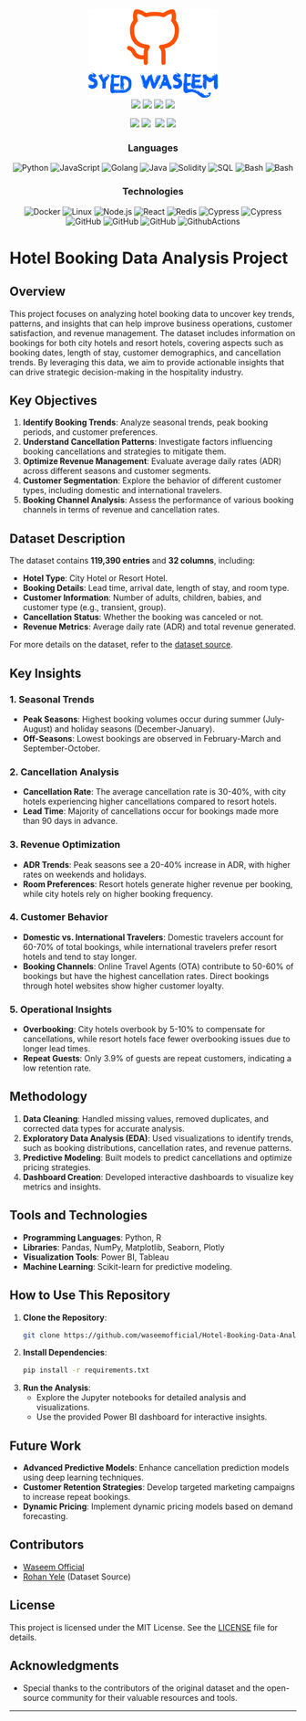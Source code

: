 <p align="center" >
<div align="center" >
<img src="https://github.com/waseemofficial/DSA_Python/blob/main/Images/github_logo_blue.png"/>
</div>

<div align="center">
<a href="https://github.com/waseemofficial">
<img src="https://img.shields.io/badge/syed-waseem-93b023?&style=for-the-badge&logo=&logoColor=white"/></a>
<img src="https://img.shields.io/badge/gitlab-%23181717.svg?style=for-the-badge&logo=gitlab&logoColor=white"/>
<img src="https://img.shields.io/badge/Visual%20Studio%20Code-0078d7.svg?style=for-the-badge&logo=visual-studio-code&logoColor=white"/>
<img src="https://img.shields.io/badge/markdown-%23000000.svg?style=for-the-badge&logo=markdown&logoColor=white"/>
</div></p>


<div align="center">
<img src="https://img.shields.io/github/license/waseemofficial/Hotel-Booking-Data-Analysis.svg?style=flat"/> <img src="https://img.shields.io/github/stars/waseemofficial/Hotel-Booking-Data-Analysis.svg?colorB=orange&style=flat"/> <img sec="https://img.shields.io/github/languages/top/waseemofficial/Hotel-Booking-Data-Analysis.svg?style=flat"/> <img src="https://img.shields.io/github/languages/code-size/waseemofficial/Hotel-Booking-Data-Analysis.svg?style=flat"/> <img src="https://img.shields.io/github/issues-raw/waseemofficial/Hotel-Booking-Data-Analysis.svg?style=flat" />
</div>

<div align="center"> 

### Languages

![Python](https://img.shields.io/badge/-Python-000?&logo=Python)
![JavaScript](https://img.shields.io/badge/-JavaScript-000?&logo=JavaScript)
![Golang](https://img.shields.io/badge/-Golang-000?&logo=Go)
![Java](https://img.shields.io/badge/-Java-000?&logo=jdk)
![Solidity](https://img.shields.io/badge/-Solidity-000?&logo=Solidity)
![SQL](https://img.shields.io/badge/-SQL-000?&logo=MySQL)
![Bash](https://img.shields.io/badge/-Bash-000?&logo=gnu-bash&logoColor=white)
![Bash](https://img.shields.io/badge/-markdown-000?&logo=markdown)



### Technologies

![Docker](https://img.shields.io/badge/-Docker-000?&logo=Docker)
![Linux](https://img.shields.io/badge/-Linux-000?&logo=Linux)
![Node.js](https://img.shields.io/badge/-Node.js-000?&logo=node.js)
![React](https://img.shields.io/badge/-React-000?&logo=React)
![Redis](https://img.shields.io/badge/-Redis-000?&logo=Redis)
![Cypress](https://img.shields.io/badge/-Postman-000?&logo=Postman)
![Cypress](https://img.shields.io/badge/-Cypress-000?&logo=Cypress)
![GitHub](https://img.shields.io/badge/-GitHub-000?&logo=GitHub)
![GitHub](https://img.shields.io/badge/-Selenium-000?&logo=Selenium)
![GitHub](https://img.shields.io/badge/-Regex-000?&logo=Regex)
![GithubActions](https://img.shields.io/badge/-GithubActions-000?&logo=GithubActions)
</div>
<div align="left">

# Hotel Booking Data Analysis Project

## Overview
This project focuses on analyzing hotel booking data to uncover key trends, patterns, and insights that can help improve business operations, customer satisfaction, and revenue management. The dataset includes information on bookings for both city hotels and resort hotels, covering aspects such as booking dates, length of stay, customer demographics, and cancellation trends. By leveraging this data, we aim to provide actionable insights that can drive strategic decision-making in the hospitality industry.

## Key Objectives
1. **Identify Booking Trends**: Analyze seasonal trends, peak booking periods, and customer preferences.
2. **Understand Cancellation Patterns**: Investigate factors influencing booking cancellations and strategies to mitigate them.
3. **Optimize Revenue Management**: Evaluate average daily rates (ADR) across different seasons and customer segments.
4. **Customer Segmentation**: Explore the behavior of different customer types, including domestic and international travelers.
5. **Booking Channel Analysis**: Assess the performance of various booking channels in terms of revenue and cancellation rates.

## Dataset Description
The dataset contains **119,390 entries** and **32 columns**, including:
- **Hotel Type**: City Hotel or Resort Hotel.
- **Booking Details**: Lead time, arrival date, length of stay, and room type.
- **Customer Information**: Number of adults, children, babies, and customer type (e.g., transient, group).
- **Cancellation Status**: Whether the booking was canceled or not.
- **Revenue Metrics**: Average daily rate (ADR) and total revenue generated.

For more details on the dataset, refer to the [dataset source](https://github.com/Rohan-Yele8788/HOTEL-BOOKING-DATA-ANALYSIS/blob/main/Hotel%20Bookings.csv).

## Key Insights
### 1. **Seasonal Trends**
- **Peak Seasons**: Highest booking volumes occur during summer (July-August) and holiday seasons (December-January).
- **Off-Seasons**: Lowest bookings are observed in February-March and September-October.

### 2. **Cancellation Analysis**
- **Cancellation Rate**: The average cancellation rate is 30-40%, with city hotels experiencing higher cancellations compared to resort hotels.
- **Lead Time**: Majority of cancellations occur for bookings made more than 90 days in advance.

### 3. **Revenue Optimization**
- **ADR Trends**: Peak seasons see a 20-40% increase in ADR, with higher rates on weekends and holidays.
- **Room Preferences**: Resort hotels generate higher revenue per booking, while city hotels rely on higher booking frequency.

### 4. **Customer Behavior**
- **Domestic vs. International Travelers**: Domestic travelers account for 60-70% of total bookings, while international travelers prefer resort hotels and tend to stay longer.
- **Booking Channels**: Online Travel Agents (OTA) contribute to 50-60% of bookings but have the highest cancellation rates. Direct bookings through hotel websites show higher customer loyalty.

### 5. **Operational Insights**
- **Overbooking**: City hotels overbook by 5-10% to compensate for cancellations, while resort hotels face fewer overbooking issues due to longer lead times.
- **Repeat Guests**: Only 3.9% of guests are repeat customers, indicating a low retention rate.

## Methodology
1. **Data Cleaning**: Handled missing values, removed duplicates, and corrected data types for accurate analysis.
2. **Exploratory Data Analysis (EDA)**: Used visualizations to identify trends, such as booking distributions, cancellation rates, and revenue patterns.
3. **Predictive Modeling**: Built models to predict cancellations and optimize pricing strategies.
4. **Dashboard Creation**: Developed interactive dashboards to visualize key metrics and insights.

## Tools and Technologies
- **Programming Languages**: Python, R
- **Libraries**: Pandas, NumPy, Matplotlib, Seaborn, Plotly
- **Visualization Tools**: Power BI, Tableau
- **Machine Learning**: Scikit-learn for predictive modeling.

## How to Use This Repository
1. **Clone the Repository**:
   ```bash
   git clone https://github.com/waseemofficial/Hotel-Booking-Data-Analysis.git
   ```
2. **Install Dependencies**:
   ```bash
   pip install -r requirements.txt
   ```
3. **Run the Analysis**:
   - Explore the Jupyter notebooks for detailed analysis and visualizations.
   - Use the provided Power BI dashboard for interactive insights.

## Future Work
- **Advanced Predictive Models**: Enhance cancellation prediction models using deep learning techniques.
- **Customer Retention Strategies**: Develop targeted marketing campaigns to increase repeat bookings.
- **Dynamic Pricing**: Implement dynamic pricing models based on demand forecasting.

## Contributors
- [Waseem Official](https://github.com/waseemofficial)
- [Rohan Yele](https://github.com/Rohan-Yele8788) (Dataset Source)

## License
This project is licensed under the MIT License. See the [LICENSE](LICENSE) file for details.

## Acknowledgments
- Special thanks to the contributors of the original dataset and the open-source community for their valuable resources and tools.

---